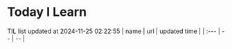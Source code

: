 # Today I Learn 
TIL list updated at 2024-11-25 02:22:55
| name | url | updated time |
| :--- | -- | -- |
